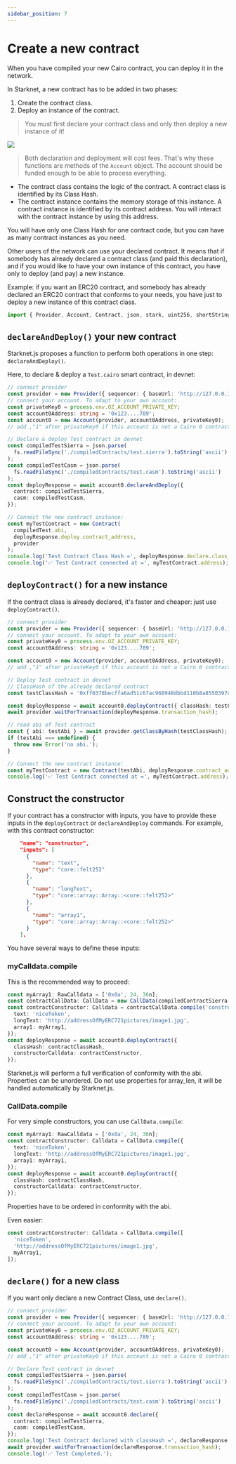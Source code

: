 ```yaml
---
sidebar_position: 7
---
```


# Create a new contract

When you have compiled your new Cairo contract, you can deploy it in the network.

In Starknet, a new contract has to be added in two phases:

1. Create the contract class.
2. Deploy an instance of the contract.

> You must first declare your contract class and only then deploy a new instance of it!

![](./pictures/createContract.png)

> Both declaration and deployment will cost fees. That's why these functions are methods of the `Account` object. The account should be funded enough to be able to process everything.

- The contract class contains the logic of the contract. A contract class is identified by its Class Hash.
- The contract instance contains the memory storage of this instance. A contract instance is identified by its contract address. You will interact with the contract instance by using this address.

You will have only one Class Hash for one contract code, but you can have as many contract instances as you need.

Other users of the network can use your declared contract. It means that if somebody has already declared a contract class (and paid this declaration), and if you would like to have your own instance of this contract, you have only to deploy (and pay) a new instance.

Example: if you want an ERC20 contract, and somebody has already declared an ERC20 contract that conforms to your needs, you have just to deploy a new instance of this contract class.

```typescript
import { Provider, Account, Contract, json, stark, uint256, shortString } from 'starknet';
```

## `declareAndDeploy()` your new contract

Starknet.js proposes a function to perform both operations in one step: `declareAndDeploy()`.

Here, to declare & deploy a `Test.cairo` smart contract, in devnet:

```typescript
// connect provider
const provider = new Provider({ sequencer: { baseUrl: 'http://127.0.0.1:5050' } });
// connect your account. To adapt to your own account:
const privateKey0 = process.env.OZ_ACCOUNT_PRIVATE_KEY;
const account0Address: string = '0x123....789';
const account0 = new Account(provider, account0Address, privateKey0);
// add ,"1" after privateKey0 if this account is not a Cairo 0 contract

// Declare & deploy Test contract in devnet
const compiledTestSierra = json.parse(
  fs.readFileSync('./compiledContracts/test.sierra').toString('ascii')
);
const compiledTestCasm = json.parse(
  fs.readFileSync('./compiledContracts/test.casm').toString('ascii')
);
const deployResponse = await account0.declareAndDeploy({
  contract: compiledTestSierra,
  casm: compiledTestCasm,
});

// Connect the new contract instance:
const myTestContract = new Contract(
  compiledTest.abi,
  deployResponse.deploy.contract_address,
  provider
);
console.log('Test Contract Class Hash =', deployResponse.declare.class_hash);
console.log('✅ Test Contract connected at =', myTestContract.address);
```

## `deployContract()` for a new instance

If the contract class is already declared, it's faster and cheaper: just use `deployContract()`.

```typescript
// connect provider
const provider = new Provider({ sequencer: { baseUrl: 'http://127.0.0.1:5050' } });
// connect your account. To adapt to your own account:
const privateKey0 = process.env.OZ_ACCOUNT_PRIVATE_KEY;
const account0Address: string = '0x123....789';

const account0 = new Account(provider, account0Address, privateKey0);
// add ,"1" after privateKey0 if this account is not a Cairo 0 contract

// Deploy Test contract in devnet
// ClassHash of the already declared contract
const testClassHash = '0xff0378becffa6ad51c67ac968948dbbd110b8a8550397cf17866afebc6c17d';

const deployResponse = await account0.deployContract({ classHash: testClassHash });
await provider.waitForTransaction(deployResponse.transaction_hash);

// read abi of Test contract
const { abi: testAbi } = await provider.getClassByHash(testClassHash);
if (testAbi === undefined) {
  throw new Error('no abi.');
}

// Connect the new contract instance:
const myTestContract = new Contract(testAbi, deployResponse.contract_address, provider);
console.log('✅ Test Contract connected at =', myTestContract.address);
```

## Construct the constructor

If your contract has a constructor with inputs, you have to provide these inputs in the `deployContract` or `declareAndDeploy` commands.
For example, with this contract constructor:

```json
    "name": "constructor",
    "inputs": [
      {
        "name": "text",
        "type": "core::felt252"
      },
      {
        "name": "longText",
        "type": "core::array::Array::<core::felt252>"
      },
      {
        "name": "array1",
        "type": "core::array::Array::<core::felt252>"
      }
    ],
```

You have several ways to define these inputs:

### myCalldata.compile

This is the recommended way to proceed:

```typescript
const myArray1: RawCalldata = ['0x0a', 24, 36n];
const contractCallData: CallData = new CallData(compiledContractSierra.abi);
const contractConstructor: Calldata = contractCallData.compile('constructor', {
  text: 'niceToken',
  longText: 'http://addressOfMyERC721pictures/image1.jpg',
  array1: myArray1,
});
const deployResponse = await account0.deployContract({
  classHash: contractClassHash,
  constructorCalldata: contractConstructor,
});
```

Starknet.js will perform a full verification of conformity with the abi. Properties can be unordered. Do not use properties for array_len, it will be handled automatically by Starknet.js.

### CallData.compile

For very simple constructors, you can use `CallData.compile`:

```typescript
const myArray1: RawCalldata = ['0x0a', 24, 36n];
const contractConstructor: Calldata = CallData.compile({
  text: 'niceToken',
  longText: 'http://addressOfMyERC721pictures/image1.jpg',
  array1: myArray1,
});
const deployResponse = await account0.deployContract({
  classHash: contractClassHash,
  constructorCalldata: contractConstructor,
});
```

Properties have to be ordered in conformity with the abi.

Even easier:

```typescript
const contractConstructor: Calldata = CallData.compile([
  'niceToken',
  'http://addressOfMyERC721pictures/image1.jpg',
  myArray1,
]);
```

## `declare()` for a new class

If you want only declare a new Contract Class, use `declare()`.

```typescript
// connect provider
const provider = new Provider({ sequencer: { baseUrl: 'http://127.0.0.1:5050' } });
// connect your account. To adapt to your own account:
const privateKey0 = process.env.OZ_ACCOUNT_PRIVATE_KEY;
const account0Address: string = '0x123....789';

const account0 = new Account(provider, account0Address, privateKey0);
// add ,"1" after privateKey0 if this account is not a Cairo 0 contract

// Declare Test contract in devnet
const compiledTestSierra = json.parse(
  fs.readFileSync('./compiledContracts/test.sierra').toString('ascii')
);
const compiledTestCasm = json.parse(
  fs.readFileSync('./compiledContracts/test.casm').toString('ascii')
);
const declareResponse = await account0.declare({
  contract: compiledTestSierra,
  casm: compiledTestCasm,
});
console.log('Test Contract declared with classHash =', declareResponse.class_hash);
await provider.waitForTransaction(declareResponse.transaction_hash);
console.log('✅ Test Completed.');
```
